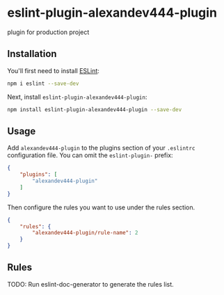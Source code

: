 # eslint-plugin-alexandev444-plugin

plugin for production project

## Installation

You'll first need to install [ESLint](https://eslint.org/):

```sh
npm i eslint --save-dev
```

Next, install `eslint-plugin-alexandev444-plugin`:

```sh
npm install eslint-plugin-alexandev444-plugin --save-dev
```

## Usage

Add `alexandev444-plugin` to the plugins section of your `.eslintrc` configuration file. You can omit the `eslint-plugin-` prefix:

```json
{
    "plugins": [
        "alexandev444-plugin"
    ]
}
```


Then configure the rules you want to use under the rules section.

```json
{
    "rules": {
        "alexandev444-plugin/rule-name": 2
    }
}
```

## Rules

<!-- begin auto-generated rules list -->
TODO: Run eslint-doc-generator to generate the rules list.
<!-- end auto-generated rules list -->


